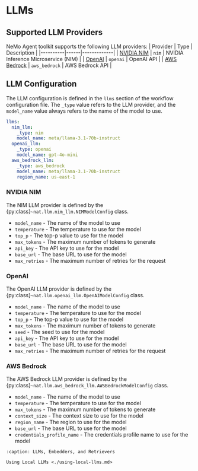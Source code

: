 <!--
SPDX-FileCopyrightText: Copyright (c) 2025, NVIDIA CORPORATION & AFFILIATES. All rights reserved.
SPDX-License-Identifier: Apache-2.0

Licensed under the Apache License, Version 2.0 (the "License");
you may not use this file except in compliance with the License.
You may obtain a copy of the License at

http://www.apache.org/licenses/LICENSE-2.0

Unless required by applicable law or agreed to in writing, software
distributed under the License is distributed on an "AS IS" BASIS,
WITHOUT WARRANTIES OR CONDITIONS OF ANY KIND, either express or implied.
See the License for the specific language governing permissions and
limitations under the License.
-->

# LLMs

## Supported LLM Providers

NeMo Agent toolkit supports the following LLM providers:
| Provider | Type | Description |
|----------|------|-------------|
| [NVIDIA NIM](https://build.nvidia.com) | `nim` | NVIDIA Inference Microservice (NIM) |
| [OpenAI](https://openai.com) | `openai` | OpenAI API |
| [AWS Bedrock](https://aws.amazon.com/bedrock/) | `aws_bedrock` | AWS Bedrock API |


## LLM Configuration

The LLM configuration is defined in the `llms` section of the workflow configuration file. The `_type` value refers to the LLM provider, and the `model_name` value always refers to the name of the model to use.

```yaml
llms:
  nim_llm:
    _type: nim
    model_name: meta/llama-3.1-70b-instruct
  openai_llm:
    _type: openai
    model_name: gpt-4o-mini
  aws_bedrock_llm:
    _type: aws_bedrock
    model_name: meta/llama-3.1-70b-instruct
    region_name: us-east-1
```

### NVIDIA NIM

The NIM LLM provider is defined by the {py:class}`~nat.llm.nim_llm.NIMModelConfig` class.

* `model_name` - The name of the model to use
* `temperature` - The temperature to use for the model
* `top_p` - The top-p value to use for the model
* `max_tokens` - The maximum number of tokens to generate
* `api_key` - The API key to use for the model
* `base_url` - The base URL to use for the model
* `max_retries` - The maximum number of retries for the request

### OpenAI

The OpenAI LLM provider is defined by the {py:class}`~nat.llm.openai_llm.OpenAIModelConfig` class.

* `model_name` - The name of the model to use
* `temperature` - The temperature to use for the model
* `top_p` - The top-p value to use for the model
* `max_tokens` - The maximum number of tokens to generate
* `seed` - The seed to use for the model
* `api_key` - The API key to use for the model
* `base_url` - The base URL to use for the model
* `max_retries` - The maximum number of retries for the request

### AWS Bedrock

The AWS Bedrock LLM provider is defined by the {py:class}`~nat.llm.aws_bedrock_llm.AWSBedrockModelConfig` class.

* `model_name` - The name of the model to use
* `temperature` - The temperature to use for the model
* `max_tokens` - The maximum number of tokens to generate
* `context_size` - The context size to use for the model
* `region_name` - The region to use for the model
* `base_url` - The base URL to use for the model
* `credentials_profile_name` - The credentials profile name to use for the model


```{toctree}
:caption: LLMs, Embedders, and Retrievers

Using Local LLMs <./using-local-llms.md>
```
